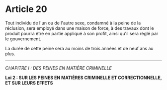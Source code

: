 # Article 20
Tout individu de l'un ou de l'autre sexe, condamné à la peine de la réclusion,
sera employé dans une maison de force, à des travaux dont le produit pourra être en
partie appliqué à son profit, ainsi qu'il sera réglé par le gouvernement.

La durée de cette peine sera au moins de trois années et de neuf ans au plus.
***
*CHAPITRE I : DES PEINES EN MATIÈRE CRIMINELLE*

**Loi 2 : SUR LES PEINES EN MATIÈRES CRIMINELLE ET CORRECTIONNELLE, ET SUR LEURS EFFETS**
